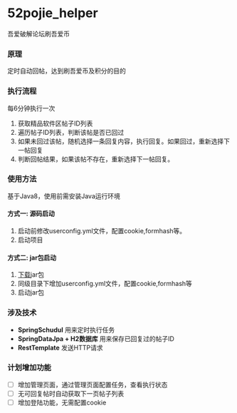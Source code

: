 # 52pojie_helper
吾爱破解论坛刷吾爱币

### 原理
定时自动回帖，达到刷吾爱币及积分的目的

### 执行流程
每6分钟执行一次
1. 获取精品软件区帖子ID列表
2. 遍历帖子ID列表，判断该帖是否已回过
3. 如果未回过该帖，随机选择一条回复内容，执行回复。如果回过，重新选择下一帖回复
4. 判断回帖结果，如果该帖不存在，重新选择下一帖回复。

### 使用方法
基于Java8，使用前需安装Java运行环境
#### 方式一: 源码启动
1. 启动前修改userconfig.yml文件，配置cookie,formhash等。
2. 启动项目

#### 方式二: jar包启动
1. [下载](https://github.com/AochongZhang/52pojie_helper/releases)jar包
2. 同级目录下增加userconfig.yml文件，配置cookie,formhash等
3. 启动jar包

### 涉及技术
- **SpringSchudul** 用来定时执行任务
- **SpringDataJpa + H2数据库** 用来保存已回复过的帖子ID
- **RestTemplate** 发送HTTP请求

### 计划增加功能
- [ ] 增加管理页面，通过管理页面配置任务，查看执行状态
- [ ] 无可回复帖时自动获取下一页帖子列表
- [ ] 增加登陆功能，无需配置cookie